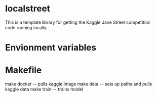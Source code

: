 # localstreet

This is a template library for getting the Kaggle Jane Street competition code running locally.


# Envionment variables


# Makefile

make docker -- pulls kaggle image
make data   -- sets up paths and pulls kaggle data
make train  -- trains model

